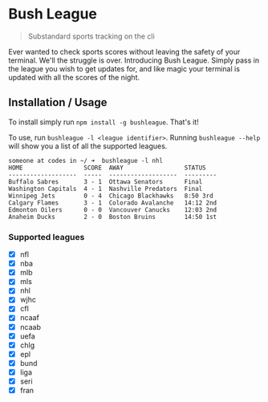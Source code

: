 # Bush League
> Substandard sports tracking on the cli

Ever wanted to check sports scores without leaving the safety of your terminal. We'll the struggle is over. Introducing Bush League. Simply pass in the league you wish to get updates for, and like magic your terminal is updated with all the scores of the night.

## Installation / Usage
To install simply run `npm install -g bushleague`. That's it!

To use, run `bushleague -l <league identifier>`. Running `bushleague --help` will show you a list of all the supported leagues.

```shell
someone at codes in ~/ ➜  bushleague -l nhl
HOME                 SCORE  AWAY                 STATUS
-------------------  -----  -------------------  ---------
Buffalo Sabres       3 - 1  Ottawa Senators      Final
Washington Capitals  4 - 1  Nashville Predators  Final
Winnipeg Jets        0 - 4  Chicago Blackhawks   8:50 3rd
Calgary Flames       3 - 1  Colorado Avalanche   14:12 2nd
Edmonton Oilers      0 - 0  Vancouver Canucks    12:03 2nd
Anaheim Ducks        2 - 0  Boston Bruins        14:50 1st
```

### Supported leagues
- [x] nfl
- [x] nba
- [x] mlb
- [x] mls
- [x] nhl
- [x] wjhc
- [x] cfl
- [x] ncaaf
- [x] ncaab
- [x] uefa
- [x] chlg
- [x] epl
- [x] bund
- [x] liga
- [x] seri
- [x] fran
